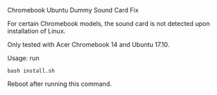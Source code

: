 Chromebook Ubuntu Dummy Sound Card Fix

For certain Chromebook models, the sound card is not detected upon installation of Linux.

Only tested with Acer Chromebook 14 and Ubuntu 17.10.

Usage: run 

```
bash install.sh
```

Reboot after running this command.
